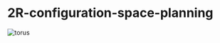 # 2R-configuration-space-planning
![torus](https://github.com/etola710/2R-configuration-space-planning/blob/master/dijkstra-torus.gif)
